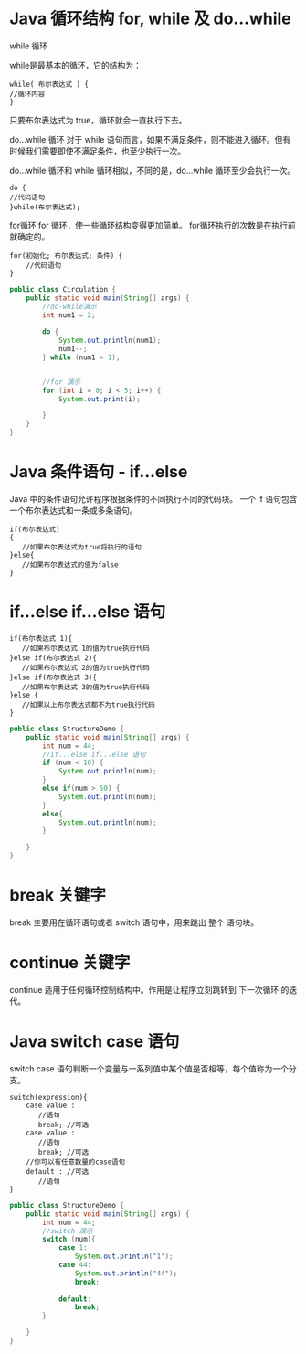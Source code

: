# Java 循环结构  for, while 及 do...while
while 循环

while是最基本的循环，它的结构为：
```
while( 布尔表达式 ) {
//循环内容
}
```
只要布尔表达式为 true，循环就会一直执行下去。

do…while 循环
对于 while 语句而言，如果不满足条件，则不能进入循环。但有时候我们需要即使不满足条件，也至少执行一次。

do…while 循环和 while 循环相似，不同的是，do…while 循环至少会执行一次。
```
do {
//代码语句
}while(布尔表达式);
```
for循环
for 循环，使一些循环结构变得更加简单。 for循环执行的次数是在执行前就确定的。
```
for(初始化; 布尔表达式; 条件) {
    //代码语句
}
```
```java
public class Circulation {
    public static void main(String[] args) {
        //do-while演示
        int num1 = 2;
        
        do {
            System.out.println(num1);
            num1--;
        } while (num1 > 1);


        //for 演示
        for (int i = 0; i < 5; i++) {
            System.out.print(i);

        }
    }
}
```

# Java 条件语句 - if...else
Java 中的条件语句允许程序根据条件的不同执行不同的代码块。
一个 if 语句包含一个布尔表达式和一条或多条语句。

```
if(布尔表达式)
{
   //如果布尔表达式为true将执行的语句
}else{
   //如果布尔表达式的值为false
}

```

# if...else if...else 语句
```
if(布尔表达式 1){
   //如果布尔表达式 1的值为true执行代码
}else if(布尔表达式 2){
   //如果布尔表达式 2的值为true执行代码
}else if(布尔表达式 3){
   //如果布尔表达式 3的值为true执行代码
}else {
   //如果以上布尔表达式都不为true执行代码
}

```

```java
public class StructureDemo {
    public static void main(String[] args) {
        int num = 44;
        //if...else if...else 语句
        if (num < 10) {
            System.out.println(num);
        }
        else if(num > 50) {
            System.out.println(num);
        }
        else{
            System.out.println(num);
        }

    }
}

```
# break 关键字
break 主要用在循环语句或者 switch 语句中，用来跳出 整个 语句块。
# continue 关键字
continue 适用于任何循环控制结构中。作用是让程序立刻跳转到 下一次循环 的迭代。

# Java switch case 语句
switch case 语句判断一个变量与一系列值中某个值是否相等，每个值称为一个分支。
```
switch(expression){
    case value :
       //语句
       break; //可选
    case value :
       //语句
       break; //可选
    //你可以有任意数量的case语句
    default : //可选
       //语句
}
```
```java
public class StructureDemo {
    public static void main(String[] args) {
        int num = 44;
        //switch 演示
        switch (num){
            case 1:
                System.out.println("1");
            case 44:
                System.out.println("44");
                break;
                
            default:
                break;
        }

    }
}
```


































